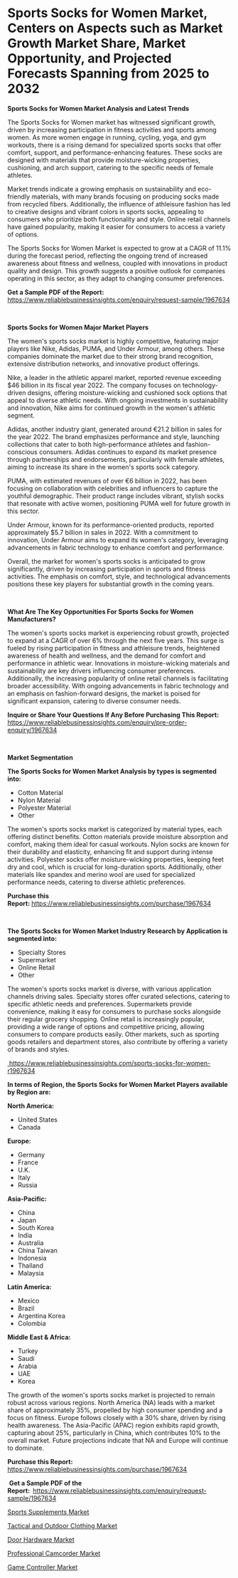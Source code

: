 <p><h1>Sports Socks for Women Market, Centers on Aspects such as Market Growth Market Share, Market Opportunity, and Projected Forecasts Spanning from 2025 to 2032</h1></p><p><strong>Sports Socks for Women Market Analysis and Latest Trends</strong></p>
<p><p>The Sports Socks for Women market has witnessed significant growth, driven by increasing participation in fitness activities and sports among women. As more women engage in running, cycling, yoga, and gym workouts, there is a rising demand for specialized sports socks that offer comfort, support, and performance-enhancing features. These socks are designed with materials that provide moisture-wicking properties, cushioning, and arch support, catering to the specific needs of female athletes.</p><p>Market trends indicate a growing emphasis on sustainability and eco-friendly materials, with many brands focusing on producing socks made from recycled fibers. Additionally, the influence of athleisure fashion has led to creative designs and vibrant colors in sports socks, appealing to consumers who prioritize both functionality and style. Online retail channels have gained popularity, making it easier for consumers to access a variety of options.</p><p>The Sports Socks for Women Market is expected to grow at a CAGR of 11.1% during the forecast period, reflecting the ongoing trend of increased awareness about fitness and wellness, coupled with innovations in product quality and design. This growth suggests a positive outlook for companies operating in this sector, as they adapt to changing consumer preferences.</p></p>
<p><strong>Get a Sample PDF of the Report:&nbsp;</strong> <a href="https://www.reliablebusinessinsights.com/enquiry/request-sample/1967634?utm_campaign=1113&utm_medium=2&utm_source=Github&utm_content=ia&utm_term=15022025&utm_id=sports-socks-for-women">https://www.reliablebusinessinsights.com/enquiry/request-sample/1967634</a></p>
<p>&nbsp;</p>
<p><strong>Sports Socks for Women Major Market Players</strong></p>
<p><p>The women's sports socks market is highly competitive, featuring major players like Nike, Adidas, PUMA, and Under Armour, among others. These companies dominate the market due to their strong brand recognition, extensive distribution networks, and innovative product offerings.</p><p>Nike, a leader in the athletic apparel market, reported revenue exceeding $46 billion in its fiscal year 2022. The company focuses on technology-driven designs, offering moisture-wicking and cushioned sock options that appeal to diverse athletic needs. With ongoing investments in sustainability and innovation, Nike aims for continued growth in the women's athletic segment.</p><p>Adidas, another industry giant, generated around €21.2 billion in sales for the year 2022. The brand emphasizes performance and style, launching collections that cater to both high-performance athletes and fashion-conscious consumers. Adidas continues to expand its market presence through partnerships and endorsements, particularly with female athletes, aiming to increase its share in the women's sports sock category.</p><p>PUMA, with estimated revenues of over €6 billion in 2022, has been focusing on collaboration with celebrities and influencers to capture the youthful demographic. Their product range includes vibrant, stylish socks that resonate with active women, positioning PUMA well for future growth in this sector.</p><p>Under Armour, known for its performance-oriented products, reported approximately $5.7 billion in sales in 2022. With a commitment to innovation, Under Armour aims to expand its women's category, leveraging advancements in fabric technology to enhance comfort and performance.</p><p>Overall, the market for women's sports socks is anticipated to grow significantly, driven by increasing participation in sports and fitness activities. The emphasis on comfort, style, and technological advancements positions these key players for substantial growth in the coming years.</p></p>
<p>&nbsp;</p>
<p><strong>What Are The Key Opportunities For Sports Socks for Women Manufacturers?</strong></p>
<p><p>The women's sports socks market is experiencing robust growth, projected to expand at a CAGR of over 6% through the next five years. This surge is fueled by rising participation in fitness and athleisure trends, heightened awareness of health and wellness, and the demand for comfort and performance in athletic wear. Innovations in moisture-wicking materials and sustainability are key drivers influencing consumer preferences. Additionally, the increasing popularity of online retail channels is facilitating broader accessibility. With ongoing advancements in fabric technology and an emphasis on fashion-forward designs, the market is poised for significant expansion, catering to diverse consumer needs.</p></p>
<p><strong>Inquire or Share Your Questions If Any Before Purchasing This Report:</strong> <a href="https://www.reliablebusinessinsights.com/enquiry/pre-order-enquiry/1967634?utm_campaign=1113&utm_medium=2&utm_source=Github&utm_content=ia&utm_term=15022025&utm_id=sports-socks-for-women">https://www.reliablebusinessinsights.com/enquiry/pre-order-enquiry/1967634</a></p>
<p>&nbsp;</p>
<p><strong>Market Segmentation</strong></p>
<p><strong>The Sports Socks for Women Market Analysis by types is segmented into:</strong></p>
<p><ul><li>Cotton Material</li><li>Nylon Material</li><li>Polyester Material</li><li>Other</li></ul></p>
<p><p>The women's sports socks market is categorized by material types, each offering distinct benefits. Cotton materials provide moisture absorption and comfort, making them ideal for casual workouts. Nylon socks are known for their durability and elasticity, enhancing fit and support during intense activities. Polyester socks offer moisture-wicking properties, keeping feet dry and cool, which is crucial for long-duration sports. Additionally, other materials like spandex and merino wool are used for specialized performance needs, catering to diverse athletic preferences.</p></p>
<p><strong>Purchase this Report:&nbsp;</strong><a href="https://www.reliablebusinessinsights.com/purchase/1967634?utm_campaign=1113&utm_medium=2&utm_source=Github&utm_content=ia&utm_term=15022025&utm_id=sports-socks-for-women">https://www.reliablebusinessinsights.com/purchase/1967634</a></p>
<p>&nbsp;</p>
<p><strong>The Sports Socks for Women Market Industry Research by Application is segmented into:</strong></p>
<p><ul><li>Specialty Stores</li><li>Supermarket</li><li>Online Retail</li><li>Other</li></ul></p>
<p><p>The women's sports socks market is diverse, with various application channels driving sales. Specialty stores offer curated selections, catering to specific athletic needs and preferences. Supermarkets provide convenience, making it easy for consumers to purchase socks alongside their regular grocery shopping. Online retail is increasingly popular, providing a wide range of options and competitive pricing, allowing consumers to compare products easily. Other markets, such as sporting goods retailers and department stores, also contribute by offering a variety of brands and styles.</p></p>
<p><a href="https://www.reliablebusinessinsights.com/sports-socks-for-women-r1967634?utm_campaign=1113&utm_medium=2&utm_source=Github&utm_content=ia&utm_term=15022025&utm_id=sports-socks-for-women">&nbsp;https://www.reliablebusinessinsights.com/sports-socks-for-women-r1967634</a></p>
<p><strong>In terms of Region, the Sports Socks for Women Market Players available by Region are:</strong></p>
<p>
    <p> <strong> North America: </strong>
        <ul>
            <li>United States</li>
            <li>Canada</li>
        </ul>
        </p> 
    <p> <strong> Europe: </strong>
        <ul>
            <li>Germany</li>
            <li>France</li>
            <li>U.K.</li>
            <li>Italy</li>
            <li>Russia</li>
        </ul>
        </p> 
    <p> <strong> Asia-Pacific: </strong>
        <ul>
            <li>China</li>
            <li>Japan</li>
            <li>South Korea</li>
            <li>India</li>
            <li>Australia</li>
            <li>China Taiwan</li>
            <li>Indonesia</li>
            <li>Thailand</li>
            <li>Malaysia</li>
        </ul>
        </p> 
    <p> <strong> Latin America: </strong>
        <ul>
            <li>Mexico</li>
            <li>Brazil</li>
            <li>Argentina Korea</li>
            <li>Colombia</li>
        </ul>
        </p> 
    <p> <strong> Middle East & Africa: </strong>
        <ul>
            <li>Turkey</li>
            <li>Saudi</li>
            <li>Arabia</li>
            <li>UAE</li>
            <li>Korea</li>
        </ul>
    </p>
    </p>
<p><p>The growth of the women's sports socks market is projected to remain robust across various regions. North America (NA) leads with a market share of approximately 35%, propelled by high consumer spending and a focus on fitness. Europe follows closely with a 30% share, driven by rising health awareness. The Asia-Pacific (APAC) region exhibits rapid growth, capturing about 25%, particularly in China, which contributes 10% to the overall market. Future projections indicate that NA and Europe will continue to dominate.</p></p>
<p><strong>Purchase this Report: </strong><a href="https://www.reliablebusinessinsights.com/purchase/1967634?utm_campaign=1113&utm_medium=2&utm_source=Github&utm_content=ia&utm_term=15022025&utm_id=sports-socks-for-women">https://www.reliablebusinessinsights.com/purchase/1967634</a></p>
<p>&nbsp;<strong>Get a Sample PDF of the Report:&nbsp;&nbsp;</strong><a href="https://www.reliablebusinessinsights.com/enquiry/request-sample/1967634?utm_campaign=1113&utm_medium=2&utm_source=Github&utm_content=ia&utm_term=15022025&utm_id=sports-socks-for-women">https://www.reliablebusinessinsights.com/enquiry/request-sample/1967634</a></p>
<p><strong></strong></p>
<p><p><a href="https://github.com/leyesamilej/Market-Research-Report-List-1/blob/main/sports-supplements-market.md?utm_campaign=1113&utm_medium=2&utm_source=Github&utm_content=ia&utm_term=15022025&utm_id=sports-socks-for-women">Sports Supplements Market</a></p><p><a href="https://github.com/guinoopandam/Market-Research-Report-List-1/blob/main/tactical-and-outdoor-clothing-market.md?utm_campaign=1113&utm_medium=2&utm_source=Github&utm_content=ia&utm_term=15022025&utm_id=sports-socks-for-women">Tactical and Outdoor Clothing Market</a></p><p><a href="https://github.com/ziogaskangui96/Market-Research-Report-List-1/blob/main/door-hardware-market.md?utm_campaign=1113&utm_medium=2&utm_source=Github&utm_content=ia&utm_term=15022025&utm_id=sports-socks-for-women">Door Hardware Market</a></p><p><a href="https://github.com/carylgrinko/Market-Research-Report-List-1/blob/main/professional-camcorder-market.md?utm_campaign=1113&utm_medium=2&utm_source=Github&utm_content=ia&utm_term=15022025&utm_id=sports-socks-for-women">Professional Camcorder Market</a></p><p><a href="https://github.com/lizonbochil23/Market-Research-Report-List-1/blob/main/game-controller-market.md?utm_campaign=1113&utm_medium=2&utm_source=Github&utm_content=ia&utm_term=15022025&utm_id=sports-socks-for-women">Game Controller Market</a></p></p>